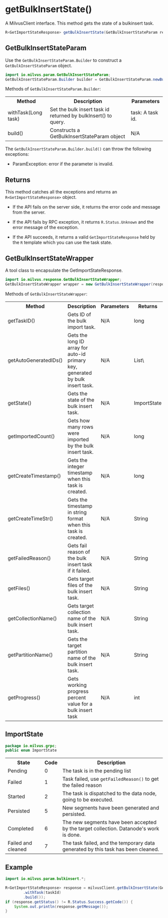 # getBulkInsertState()

A MilvusClient interface. This method gets the state of a bulkinsert task.

```java
R<GetImportStateResponse> getBulkInsertState(GetBulkInsertStateParam requestParam);
```

## GetBulkInsertStateParam

Use the `GetBulkInsertStateParam.Builder` to construct a `GetBulkInsertStateParam` object.

```java
import io.milvus.param.GetBulkInsertStateParam;
GetBulkInsertStateParam.Builder builder = GetBulkInsertStateParam.newBuilder();
```

Methods of `GetBulkInsertStateParam.Builder`:

<table>
    <tr>
        <th>Method</th>
        <th>Description</th>
        <th>Parameters</th>
    </tr>
    <tr>
        <td>withTask(Long task)</td>
        <td>Set the bulk insert task id returned by bulkInsert() to query.</td>
        <td>task: A task id.</td>
    </tr>
    <tr>
        <td>build()</td>
        <td>Constructs a GetBulkInsertStateParam object</td>
        <td>N/A</td>
    </tr>
</table>

The `GetBulkInsertStateParam.Builder.build()` can throw the following exceptions:

- ParamException: error if the parameter is invalid.

## Returns

This method catches all the exceptions and returns an `R<GetImportStateResponse>` object.

- If the API fails on the server side, it returns the error code and message from the server.

- If the API fails by RPC exception, it returns `R.Status.Unknown` and the error message of the exception.

- If the API succeeds, it returns a valid `GetImportStateResponse` held by the `R` template which you can use the task state.

## GetBulkInsertStateWrapper

A tool class to encapsulate the GetImportStateResponse. 

```java
import io.milvus.response.GetBulkInsertStateWrapper;
GetBulkInsertStateWrapper wrapper = new GetBulkInsertStateWrapper(response);
```

Methods of `GetBulkInsertStateWrapper`:

<table>
   <tr>
     <th><strong>Method</strong></th>
     <th><strong>Description</strong></th>
     <th><strong>Parameters</strong></th>
     <th><strong>Returns</strong></th>
   </tr>
   <tr>
     <td>getTaskID()</td>
     <td>Gets ID of the bulk import task.</td>
     <td>N/A</td>
     <td>long</td>
   </tr>
   <tr>
     <td>getAutoGeneratedIDs()</td>
     <td>Gets the long ID array for auto-id primary key, generated by bulk insert task.</td>
     <td>N/A</td>
     <td>List\<Long></td>
   </tr>
   <tr>
     <td>getState()</td>
     <td>Gets the state of the bulk insert task.</td>
     <td>N/A</td>
     <td>ImportState</td>
   </tr>
   <tr>
     <td>getImportedCount()</td>
     <td>Gets how many rows were imported by the bulk insert task.</td>
     <td>N/A</td>
     <td>long<br/></td>
   </tr>
   <tr>
     <td>getCreateTimestamp()</td>
     <td>Gets the integer timestamp when this task is created.</td>
     <td>N/A<br/></td>
     <td>long<br/></td>
   </tr>
   <tr>
     <td>getCreateTimeStr()</td>
     <td>Gets the timestamp in string format when this task is created.</td>
     <td>N/A<br/></td>
     <td>String</td>
   </tr>
   <tr>
     <td>getFailedReason()</td>
     <td>Gets fail reason of the bulk insert task if it failed.</td>
     <td>N/A</td>
     <td>String</td>
   </tr>
   <tr>
     <td>getFiles()</td>
     <td>Gets target files of the bulk insert task.</td>
     <td>N/A<br/></td>
     <td>String<br/></td>
   </tr>
   <tr>
     <td>getCollectionName()</td>
     <td>Gets target collection name of the bulk insert task.</td>
     <td>N/A</td>
     <td>String</td>
   </tr>
   <tr>
     <td>getPartitionName()</td>
     <td>Gets the target partition name of the bulk insert task.</td>
     <td>N/A<br/></td>
     <td>String<br/></td>
   </tr>
   <tr>
     <td>getProgress()</td>
     <td>Gets working progress percent value for a bulk insert task</td>
     <td>N/A</td>
     <td>int</td>
   </tr>
</table>

## ImportState

```java
package io.milvus.grpc;
public enum ImportState
```

<table>
   <tr>
     <th><strong>State</strong></th>
     <th><strong>Code</strong></th>
     <th><strong>Description</strong></th>
   </tr>
   <tr>
     <td>Pending</td>
     <td>0</td>
     <td>The task is in the pending list</td>
   </tr>
   <tr>
     <td>Failed</td>
     <td>1</td>
     <td>Task failed, use <code>getFailedReason()</code> to get the failed reason</td>
   </tr>
   <tr>
     <td>Started</td>
     <td>2</td>
     <td>The task is dispatched to the data node, going to be executed.</td>
   </tr>
   <tr>
     <td>Persisted</td>
     <td>5</td>
     <td>New segments have been generated and persisted.</td>
   </tr>
   <tr>
     <td>Completed</td>
     <td>6</td>
     <td>The new segments have been accepted by the target collection. Datanode's work is done.</td>
   </tr>
   <tr>
     <td>Failed and cleaned</td>
     <td>7</td>
     <td>The task failed, and the temporary data generated by this task has been cleaned.</td>
   </tr>
</table>

## Example

```java
import io.milvus.param.bulkinsert.*;

R<GetImportStateResponse> response = milvusClient.getBulkInsertState(GetBulkInsertStateParam.newBuilder()
        .withTask(taskId)
        .build());
if (response.getStatus() != R.Status.Success.getCode()) {
    System.out.println(response.getMessage());
}
```
